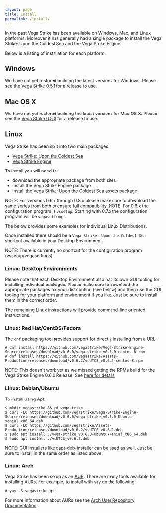 ```yaml
---
layout: page
title: Install
permalink: /install/
---
```


In the past Vega Strike has been available on Windows, Mac, and Linux platforms. Moreover it has generally had a single package to install the Vega Strike: Upon the Coldest Sea and the Vega Strike Engine.

Below is a listing of installation for each platform.

## Windows

We have not yet restored building the latest versions for Windows.
Please see the [Vega Strike 0.5.1](https://sourceforge.net/projects/vegastrike/files/vegastrike/0.5.1/) for a release to use.

## Mac OS X

We have not yet restored building the latest versions for Mac OS X.
Please see the [Vega Strike 0.5.0](https://sourceforge.net/projects/vegastrike/files/vegastrike/0.5.0/) for a release to use.

## Linux

Vega Strike has been split into two main packages:
- [Vega Strike: Upon the Coldest Sea](https://github.com/vegastrike/Assets-Production/releases)
- [Vega Strike Engine](https://github.com/vegastrike/Vega-Strike-Engine-Source/releases)

To install you will need to:
- download the appropriate package from both sites 
- install the Vega Strike Engine package
- install the Vega Strike: Upon the Coldest Sea assets package

NOTE: For versions 0.6.x through 0.8.x please make sure to download the same series from both to ensure full compatibility.
NOTE: For 0.6.x the configuration program is `vssetup`. Starting with 0.7.x the configuration program will be `vegasettings`.

The below provides some examples for individual Linux Distributions.

Once installed there should be a `Vega Strike: Upon the Coldest Sea` shortcut available in your Desktop Environment.

NOTE: There is currently no shortcut for the configuration program (vssetup/vegasettings).

### Linux: Desktop Environments

Please note that each Desktop Environment also has its own GUI tooling for installing individual packages.
Please make sure to download the appropriate packages for your distribution (see below) and then use the GUI tooling for your
platform and environment if you like. Just be sure to install them in the correct order.

The remaining Linux instructions will provide command-line oriented instructions.

### Linux: Red Hat/CentOS/Fedora

The `dnf` packaging tool provides support for directly installing from a URL:

	# dnf install https://github.com/vegastrike/Vega-Strike-Engine-Source/releases/download/v0.6.0/vega-strike_v0.6.0-centos-8.rpm
	# dnf install https://github.com/vegastrike/Assets-Production/releases/download/v0.6.2/vsUTCS_v0.6.2-centos-8.rpm

NOTE: This doesn't work yet as we missed getting the RPMs build for the Vega Strike Engine 0.6.0 Release. See [here for details](https://github.com/vegastrike/Vega-Strike-Engine-Source/issues/368)

### Linux: Debian/Ubuntu

To install using Apt:

	$ mkdir vegastrike && cd vegastrike
	$ curl -LO https://github.com/vegastrike/Vega-Strike-Engine-Source/releases/download/v0.6.0/vega-strike_v0.6.0-Ubuntu-xenial_x86_64.deb
	$ curl -LO https://github.com/vegastrike/Assets-Production/releases/download/v0.6.2/vsUTCS_v0.6.2.deb
	$ sudo apt install ./vega-strike_v0.6.0-Ubuntu-xenial_x86_64.deb
	$ sudo apt install ./vsUTCS_v0.6.2.deb

NOTE: GUI installers like qapt-deb-installer can be used as well. Just be sure to install in the same order as listed above.

### Linux: Arch

Vega Strike has been setup as an [AUR](https://aur.archlinux.org/packages/?O=0&K=vegastrike). There are many tools available for installing AURs. For example, to install with `yay` do the following:

	# yay -S vegastrike-git

For more information about AURs see the [Arch User Repository Documentation](https://wiki.archlinux.org/index.php/Arch_User_Repository).
